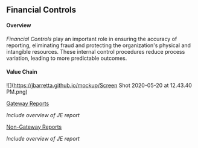 ## Financial Controls

#### Overview

*Financial Controls* play an important role in ensuring the accuracy of reporting, eliminating fraud and protecting the organization's physical and intangible resources. These internal control procedures reduce process variation, leading to more predictable outcomes.

#### Value Chain

![](https://jbarretta.github.io/mockup/Screen Shot 2020-05-20 at 12.43.40 PM.png)

[Gateway Reports](https://app.periscopedata.com/app/evolve-vacation-rental-network:evolve-vacation-rental/604794/Financial-Controls:-Gateway-Reports)

  *Include overview of JE report*
  
[Non-Gateway Reports](https://app.periscopedata.com/app/evolve-vacation-rental-network:evolve-vacation-rental/605155/Financial-Controls:-Non-Gateway-Reports)

  *Include overview of JE report*
